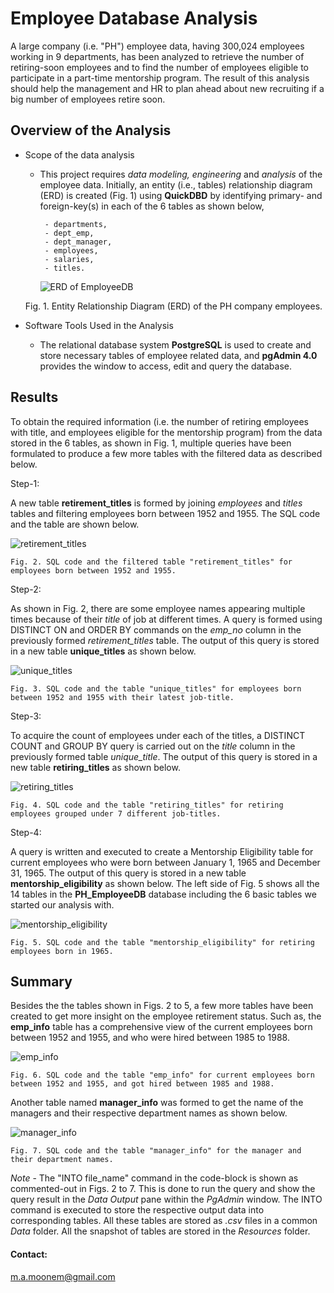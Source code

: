 # Employee Database Analysis

A large company (i.e. "PH") employee data, having 300,024 employees working in 9 departments, has been analyzed to retrieve the number of retiring-soon employees and to find the number of employees eligible to participate in a part-time mentorship program. The result of this analysis should help the management and HR to plan ahead about new recruiting if a big number of employees retire soon.

## Overview of the Analysis

  * Scope of the data analysis
  
    * This project requires *data modeling, engineering* and *analysis* of the employee data. Initially, an entity (i.e., tables) relationship diagram (ERD) is created (Fig. 1) using **QuickDBD** by identifying primary- and foreign-key(s) in each of the 6 tables as shown below,
    
           - departments,
           - dept_emp,
           - dept_manager,
           - employees,
           - salaries,
           - titles.
  
         ![ERD of EmployeeDB](/Resources/EmployeeDB.png)
    
    Fig. 1. Entity Relationship Diagram (ERD) of the PH company employees.
    
  * Software Tools Used in the Analysis
  
    *  The relational database system **PostgreSQL** is used to create and store necessary tables of employee related data, and **pgAdmin 4.0** provides the window to access, edit and query the database.

## Results

To obtain the required information (i.e. the number of retiring employees with title, and employees eligible for the mentorship program) from the data stored in the 6 tables, as shown in Fig. 1, multiple queries have been formulated to produce a few more tables with the filtered data as described below.

 Step-1:
  
  A new table **retirement_titles** is formed by joining *employees* and *titles* tables and filtering employees born between 1952 and 1955. The SQL code and the table are shown below.
  
  ![retirement_titles](/Resources/retirement_titles.png)
    
    Fig. 2. SQL code and the filtered table "retirement_titles" for employees born between 1952 and 1955.
    
  Step-2:
  
   As shown in Fig. 2, there are some employee names appearing multiple times because of their *title* of job at different times. A query is formed using DISTINCT ON and ORDER BY commands on the *emp_no* column in the previously formed *retirement_titles* table. The output of this query is stored in a new table **unique_titles** as shown below.
   
   ![unique_titles](/Resources/unique_titles.png)
    
    Fig. 3. SQL code and the table "unique_titles" for employees born between 1952 and 1955 with their latest job-title.
   
Step-3:
  
   To acquire the count of employees under each of the titles, a DISTINCT COUNT and GROUP BY query is carried out on the *title* column in the previously formed table *unique_title*. The output of this query is stored in a new table **retiring_titles** as shown below.
   
   ![retiring_titles](/Resources/retiring_titles.png)
    
    Fig. 4. SQL code and the table "retiring_titles" for retiring employees grouped under 7 different job-titles.
    
 Step-4:
  
   A query is written and executed to create a Mentorship Eligibility table for current employees who were born between January 1, 1965 and December 31, 1965. The output of this query is stored in a new table **mentorship_eligibility** as shown below. The left side of Fig. 5 shows all the 14 tables in the **PH_EmployeeDB** database including the 6 basic tables we started our analysis with.
   
   ![mentorship_eligibility](/Resources/mentorship_eligibility.png)
    
    Fig. 5. SQL code and the table "mentorship_eligibility" for retiring employees born in 1965.
    
 ## Summary
 
 Besides the the tables shown in Figs. 2 to 5, a few more tables have been created to get more insight on the employee retirement status. Such as, the **emp_info** table has a comprehensive view of the current employees born between 1952 and 1955, and who were hired between 1985 to 1988.
 
  ![emp_info](/Resources/emp_info.png)
    
    Fig. 6. SQL code and the table "emp_info" for current employees born between 1952 and 1955, and got hired between 1985 and 1988.
    
 Another table named **manager_info** was formed to get the name of the managers and their respective department names as shown below.
 
  ![manager_info](/Resources/manager_info.png)
    
    Fig. 7. SQL code and the table "manager_info" for the manager and their department names.
    
 *Note* - The "INTO file_name" command in the code-block is shown as commented-out in Figs. 2 to 7. This is done to run the query and show the query result in the *Data Output* pane within the *PgAdmin* window. The INTO command is executed to store the respective output data into corresponding tables. All these tables are stored as *.csv* files in a common *Data* folder. All the snapshot of tables are stored in the *Resources* folder.
 
 
 
 #### Contact:
  m.a.moonem@gmail.com
   
